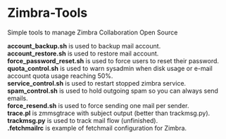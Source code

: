 # Zimbra-Tools
Simple tools to manage Zimbra Collaboration Open Source

<b>account_backup.sh</b> is used to backup mail account.<br>
<b>account_restore.sh</b> is used to restore mail account.<br>
<b>force_password_reset.sh</b> is used to force users to reset their password.<br>
<b>quota_control.sh</b> is used to warn sysadmin when disk usage or e-mail account quota usage reaching 50%.<br>
<b>service_control.sh</b> is used to restart stopped zimbra service.<br>
<b>spam_control.sh</b> is used to hold outgoing spam so you can always send emails.<br>
<b>force_resend.sh</b> is used to force sending one mail per sender.<br>
<b>trace.pl</b> is zmmsgtrace with subject output (better than trackmsg.py).<br>
<b>trackmsg.py</b> is used to track mail flow (unfinished).<br>
<b>.fetchmailrc</b> is example of fetchmail configuration for Zimbra.
